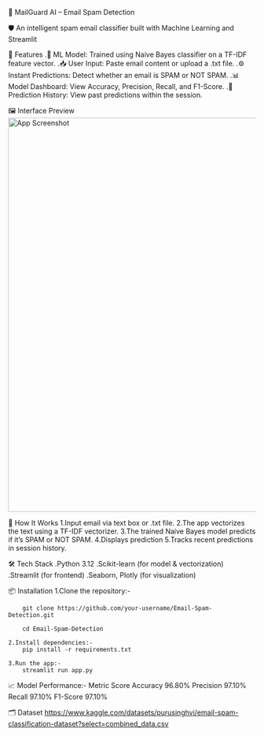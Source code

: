 📧 MailGuard AI – Email Spam Detection


🛡️ An intelligent spam email classifier built with Machine Learning and Streamlit

🚀 Features
    .🧠 ML Model: Trained using Naive Bayes classifier on a TF-IDF feature vector.
    .📥 User Input: Paste email content or upload a .txt file.
    .⚙️ Instant Predictions: Detect whether an email is SPAM or NOT SPAM.
    .📊 Model Dashboard: View Accuracy, Precision, Recall, and F1-Score.
    .📁 Prediction History: View past predictions within the session.


🖼️ Interface Preview
<img src="https://private-user-images.githubusercontent.com/157392765/462928950-fb309a49-75ed-459b-a880-cbd768156aeb.png?jwt=eyJhbGciOiJIUzI1NiIsInR5cCI6IkpXVCJ9.eyJpc3MiOiJnaXRodWIuY29tIiwiYXVkIjoicmF3LmdpdGh1YnVzZXJjb250ZW50LmNvbSIsImtleSI6ImtleTUiLCJleHAiOjE3NTE4MTM3MzMsIm5iZiI6MTc1MTgxMzQzMywicGF0aCI6Ii8xNTczOTI3NjUvNDYyOTI4OTUwLWZiMzA5YTQ5LTc1ZWQtNDU5Yi1hODgwLWNiZDc2ODE1NmFlYi5wbmc_WC1BbXotQWxnb3JpdGhtPUFXUzQtSE1BQy1TSEEyNTYmWC1BbXotQ3JlZGVudGlhbD1BS0lBVkNPRFlMU0E1M1BRSzRaQSUyRjIwMjUwNzA2JTJGdXMtZWFzdC0xJTJGczMlMkZhd3M0X3JlcXVlc3QmWC1BbXotRGF0ZT0yMDI1MDcwNlQxNDUwMzNaJlgtQW16LUV4cGlyZXM9MzAwJlgtQW16LVNpZ25hdHVyZT01YmYzMzQ4MzFkNWQ0NWI1NmI2OTI5MTExNGZhYTEwZGYyZGQ4ZTZiZTcwZDA4ZDg5OGE1NmJmM2QwMmE5ZTEwJlgtQW16LVNpZ25lZEhlYWRlcnM9aG9zdCJ9.Bc8PCdmDP4Kf0opuFxaRE1N3MAnNH2E564gpM0YeCJg" alt="App Screenshot" width="800"/>

🧠 How It Works
    1.Input email via text box or .txt file.
    2.The app vectorizes the text using a TF-IDF vectorizer.
    3.The trained Naive Bayes model predicts if it’s SPAM or NOT SPAM.
    4.Displays prediction 
    5.Tracks recent predictions in session history.

🛠️ Tech Stack
    .Python 3.12
    .Scikit-learn (for model & vectorization)
    .Streamlit (for frontend)
    .Seaborn, Plotly (for visualization)

📦 Installation
    1.Clone the repository:-
    
        git clone https://github.com/your-username/Email-Spam-Detection.git
        
        cd Email-Spam-Detection

    2.Install dependencies:-
        pip install -r requirements.txt

    3.Run the app:-
        streamlit run app.py

📈 Model Performance:-
    Metric	    Score
    Accuracy	96.80%
    Precision	97.10%
    Recall	    97.10%
    F1-Score	97.10%

🗂 Dataset
    https://www.kaggle.com/datasets/purusinghvi/email-spam-classification-dataset?select=combined_data.csv


